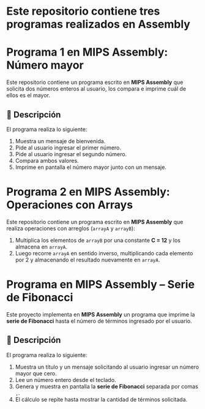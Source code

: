 # Este repositorio contiene tres programas realizados en Assembly

# Programa 1 en MIPS Assembly: Número mayor

Este repositorio contiene un programa escrito en **MIPS Assembly** que solicita dos números enteros al usuario, los compara e imprime cuál de ellos es el mayor.

## 📌 Descripción
El programa realiza lo siguiente:

1. Muestra un mensaje de bienvenida.
2. Pide al usuario ingresar el primer número.
3. Pide al usuario ingresar el segundo número.
4. Compara ambos valores.
5. Imprime en pantalla el número mayor junto con un mensaje.


# Programa 2 en MIPS Assembly: Operaciones con Arrays

Este repositorio contiene un programa escrito en **MIPS Assembly** que realiza operaciones con arreglos (`arrayA` y `arrayB`):

1. Multiplica los elementos de `arrayB` por una constante **C = 12** y los almacena en `arrayA`.
2. Luego recorre `arrayA` en sentido inverso, multiplicando cada elemento por 2 y almacenando el resultado nuevamente en `arrayA`.


# Programa en MIPS Assembly – Serie de Fibonacci

Este proyecto implementa en **MIPS Assembly** un programa que imprime la **serie de Fibonacci** hasta el número de términos ingresado por el usuario.

## 📌 Descripción

El programa realiza lo siguiente:

1. Muestra un título y un mensaje solicitando al usuario ingresar un número mayor que cero.
2. Lee un número entero desde el teclado.
3. Genera y muestra en pantalla la **serie de Fibonacci** separada por comas `,`.
4. El cálculo se repite hasta mostrar la cantidad de términos solicitada.
